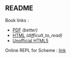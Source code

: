 ## README

Book links : 
- [PDF](https://web.mit.edu/alexmv/6.037/sicp.pdf) _(better)_
- [HTML](https://mitpress.mit.edu/sites/default/files/sicp/full-text/book/book-Z-H-10.html) _(difficult_to_read)_
- [Unofficial HTML5](https://sarabander.github.io/sicp/html/1_002e1.xhtml#g_t1_002e1_002e6)

Online REPL for Scheme : [link](https://repl.it/@priteshshrivast/Ex11)
